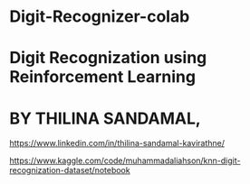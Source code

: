 # Digit-Recognizer-colab
 # Digit Recognization using Reinforcement Learning  
 # BY THILINA SANDAMAL,  
 https://www.linkedin.com/in/thilina-sandamal-kavirathne/
 
https://www.kaggle.com/code/muhammadaliahson/knn-digit-recognization-dataset/notebook
